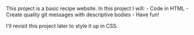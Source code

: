 This project is a basic recipe website. In this project I will:
    - Code in HTML
    - Create quality git messages with descriptive bodies 
    - Have fun!

I'll revisit this project later to style it up in CSS. 


